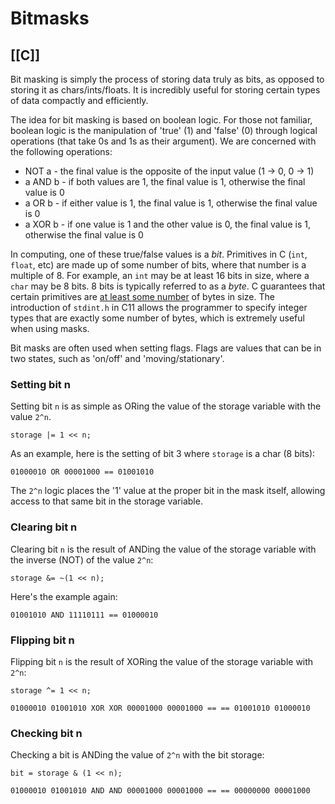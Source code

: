 # Bitmasks
[[C]]
---

Bit masking is simply the process of storing data truly as bits, as opposed to storing it as chars/ints/floats. It is incredibly useful for storing certain types of data compactly and efficiently.

The idea for bit masking is based on boolean logic. For those not familiar, boolean logic is the manipulation of 'true' (1) and 'false' (0) through logical operations (that take 0s and 1s as their argument). We are concerned with the following operations:

-   NOT a - the final value is the opposite of the input value (1 -> 0, 0 -> 1)
-   a AND b - if both values are 1, the final value is 1, otherwise the final value is 0
-   a OR b - if either value is 1, the final value is 1, otherwise the final value is 0
-   a XOR b - if one value is 1 and the other value is 0, the final value is 1, otherwise the final value is 0

In computing, one of these true/false values is a _bit_. Primitives in C (`int`, `float`, etc) are made up of some number of bits, where that number is a multiple of 8. For example, an `int` may be at least 16 bits in size, where a `char` may be 8 bits. 8 bits is typically referred to as a _byte_. C guarantees that certain primitives are [at least some number](http://en.wikipedia.org/wiki/C_data_types#Basic_types) of bytes in size. The introduction of `stdint.h` in C11 allows the programmer to specify integer types that are exactly some number of bytes, which is extremely useful when using masks.

Bit masks are often used when setting flags. Flags are values that can be in two states, such as 'on/off' and 'moving/stationary'.

### Setting bit n

Setting bit `n` is as simple as ORing the value of the storage variable with the value `2^n`.

`storage |= 1 << n;`

As an example, here is the setting of bit 3 where `storage` is a char (8 bits):

`01000010 OR 00001000 == 01001010`

The `2^n` logic places the '1' value at the proper bit in the mask itself, allowing access to that same bit in the storage variable.

### Clearing bit n

Clearing bit `n` is the result of ANDing the value of the storage variable with the inverse (NOT) of the value `2^n`:

`storage &= ~(1 << n);`

Here's the example again:

`01001010 AND 11110111 == 01000010`

### Flipping bit n

Flipping bit `n` is the result of XORing the value of the storage variable with `2^n`:

`storage ^= 1 << n;`

`01000010 01001010 XOR XOR 00001000 00001000 == == 01001010 01000010`

### Checking bit n

Checking a bit is ANDing the value of `2^n` with the bit storage:

`bit = storage & (1 << n);`

`01000010 01001010 AND AND 00001000 00001000 == == 00000000 00001000`